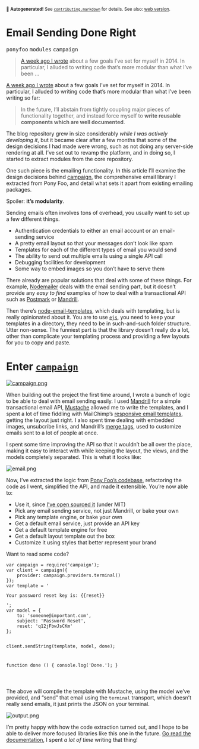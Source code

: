 <sub>&#x1F6A8; <strong>Autogenerated!</strong> See <a href="https://github.com/ponyfoo/articles/tree/noindex/contributing.markdown"><code>contributing.markdown</code></a> for details. See also: <a href="https://ponyfoo.com/articles/email-sending-done-right">web version</a>.</sub>

<a href="https://ponyfoo.com/articles/email-sending-done-right"><div></div></a>

<h1>Email Sending Done Right</h1>

<p><kbd>ponyfoo</kbd> <kbd>modules</kbd> <kbd>campaign</kbd></p>

<blockquote><p><a href="https://ponyfoo.com/2014/01/01/a-year-in-review">A week ago I wrote</a> about a few goals I&#x2019;ve set for myself in 2014. In particular, I alluded to writing code that&#x2019;s more modular than what I&#x2019;ve been &#x2026;</p></blockquote>

<div><p><a href="https://ponyfoo.com/2014/01/01/a-year-in-review">A week ago I wrote</a> about a few goals I&#x2019;ve set for myself in 2014. In particular, I alluded to writing code that&#x2019;s more modular than what I&#x2019;ve been writing so far:</p></div>

<blockquote></blockquote>

<div><blockquote> <p>In the future, I&#x2019;ll abstain from tightly coupling major pieces of functionality together, and instead force myself to <strong>write reusable components which are well documented</strong>.</p> </blockquote> <p>The blog repository grew in size considerably <em>while I was actively developing it</em>, but it became clear after a few months that some of the design decisions I had made were wrong, such as not doing any server-side rendering at all. I&#x2019;ve set out to revamp the platform, and in doing so, I started to extract modules from the core repository.</p> <p>One such piece is the emailing functionality. In this article I&#x2019;ll examine the design decisions behind <a href="https://github.com/bevacqua/campaign" target="_blank">campaign</a>, the comprehensive email library I extracted from Pony Foo, and detail what sets it apart from existing emailing packages.</p> <p>Spoiler: <strong>it&#x2019;s modularity</strong>.</p></div>

<div><p>Sending emails often involves tons of overhead, you usually want to set up a few different things.</p> <ul> <li>Authentication credentials to either an email account or an email-sending service</li> <li>A pretty email layout so that your messages don&#x2019;t look like spam</li> <li>Templates for each of the different types of email you would send</li> <li>The ability to send out multiple emails using a single API call</li> <li>Debugging facilities for development</li> <li>Some way to embed images so you don&#x2019;t have to serve them</li> </ul> <p>There already are popular solutions that deal with some of these things. For example, <a href="https://github.com/andris9/Nodemailer" target="_blank" aria-label="andris9/Nodemailer on GitHub">Nodemailer</a> deals with the email sending part, but it doesn&#x2019;t provide any <em>easy to find</em> examples of how to deal with a transactional API such as <a href="https://postmarkapp.com/" target="_blank" aria-label="Postmark Transactional Email">Postmark</a> or <a href="http://mandrill.com/" target="_blank" aria-label="Mandrill Email API">Mandrill</a>.</p> <p>Then there&#x2019;s <a href="https://github.com/niftylettuce/node-email-templates" target="_blank" aria-label="niftylettuce/node-email-templates on GitHub">node-email-templates</a>, which deals with templating, but is really opinionated about it. You are to use <a href="https://github.com/visionmedia/ejs" target="_blank" aria-label="visionmedia/ejs on GitHub"><code class="md-code md-code-inline">ejs</code></a>, you need to keep your templates in a directory, they need to be in such-and-such folder structure. Utter non-sense. The funniest part is that the library doesn&#x2019;t really do a lot, other than complicate your templating process and providing a few layouts for you to copy and paste.</p> <h1 id="enter-campaign-6">Enter <a href="https://github.com/bevacqua/campaign" target="_blank" aria-label="bevacqua/campaign on GitHub"><code class="md-code md-code-inline">campaign</code></a></h1> <p><a href="https://github.com/bevacqua/campaign" target="_blank" aria-label="bevacqua/campaign on GitHub"><img alt="campaign.png" class="" src="https://i.imgur.com/BGyQlmp.png"></a></p> <p>When building out the project the first time around, I wrote a bunch of logic to be able to deal with email sending easily. I used <a href="http://mandrill.com/" target="_blank" aria-label="Mandrill Email API">Mandrill</a> for a simple transactional email API, <a href="https://github.com/janl/mustache.js" target="_blank" aria-label="janl/mustache.js on GitHub">Mustache</a> allowed me to write the templates, and I spent a lot of time fiddling with MailChimp&#x2019;s <a href="https://github.com/mailchimp/Email-Blueprints" target="_blank" aria-label="mailchimp/Email-Blueprints on GitHub">responsive email templates</a>, getting the layout just right. I also spent time dealing with embedded images, unsubcribe links, and Mandrill&#x2019;s <a href="http://help.mandrill.com/entries/21678522-How-do-I-use-merge-tags-to-add-dynamic-content-" target="_blank" aria-label="How do I use merge tags to add dynamic content?">merge tags</a>, used to customize emails sent to a lot of people at once.</p> <p>I spent some time improving the API so that it wouldn&#x2019;t be all over the place, making it easy to interact with while keeping the layout, the views, and the models completely separated. This is what it looks like:</p> <p><img alt="email.png" title="Example email sent using campaign" class="" src="https://i.imgur.com/PQXuMfQ.png"></p> <p>Now, I&#x2019;ve extracted the logic from <a href="https://github.com/bevacqua/ponyfoo" target="_blank" aria-label="bevacqua/ponyfoo on GitHub">Pony Foo&#x2019;s codebase</a>, refactoring the code as I went, simplified the API, and made it extensible. You&#x2019;re now able to:</p> <ul> <li>Use it, since <a href="https://github.com/bevacqua/campaign" target="_blank" aria-label="bevacqua/campaign on GitHub">I&#x2019;ve open sourced it</a> (under MIT)</li> <li>Pick any email sending service, not just Mandrill, or bake your own</li> <li>Pick any template engine, or bake your own</li> <li>Get a default email service, just provide an API key</li> <li>Get a default template engine for free</li> <li>Get a default layout template out the box</li> <li>Customize it using styles that better represent your brand</li> </ul> <p>Want to read some code?</p> <pre class="md-code-block"><code class="md-code">var campaign = require(&apos;campaign&apos;);
var client = campaign({
    provider: campaign.providers.terminal()
});
var template = &apos;<p>Your password reset key is: {{reset}}</p>&apos;;
var model = {
    to: &apos;someone@important.com&apos;,
    subject: &apos;Password Reset&apos;,
    reset: &apos;q12jFbwJsCKm&apos;
};

client.sendString(template, model, done);

function done () {
  console.log(&apos;Done.&apos;);
}

</code></pre> <p>The above will compile the template with Mustache, using the model we&#x2019;ve provided, and &#x201C;send&#x201D; that email using the <code class="md-code md-code-inline">terminal</code> transport, which doesn&#x2019;t really send emails, it just prints the JSON on your terminal.</p> <p><img alt="output.png" class="" src="https://i.imgur.com/bt8IUS9.png"></p> <p>I&#x2019;m pretty happy with how the code extraction turned out, and I hope to be able to deliver more focused libraries like this one in the future. <a href="https://github.com/bevacqua/campaign" target="_blank" aria-label="bevacqua/campaign on GitHub">Go read the documentation</a>, I spent <em>a lot of time</em> writing that thing!</p></div>

